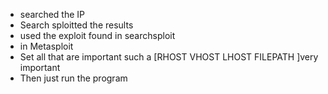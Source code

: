 * searched the IP 
* Search sploitted the results 
* used the exploit found in searchsploit 
* in Metasploit 
* Set all that are important such a [RHOST VHOST LHOST FILEPATH ]very important 
* Then just run the program